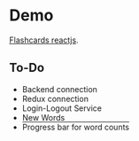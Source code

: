# Demo

[Flashcards reactjs](https://master.d3q4ve9svtiujh.amplifyapp.com/).

## To-Do

 - Backend connection
 - Redux connection
 - Login-Logout Service
 - New Words
 - <span style="text-decoration:overline">Progress bar for word counts</span>
 


